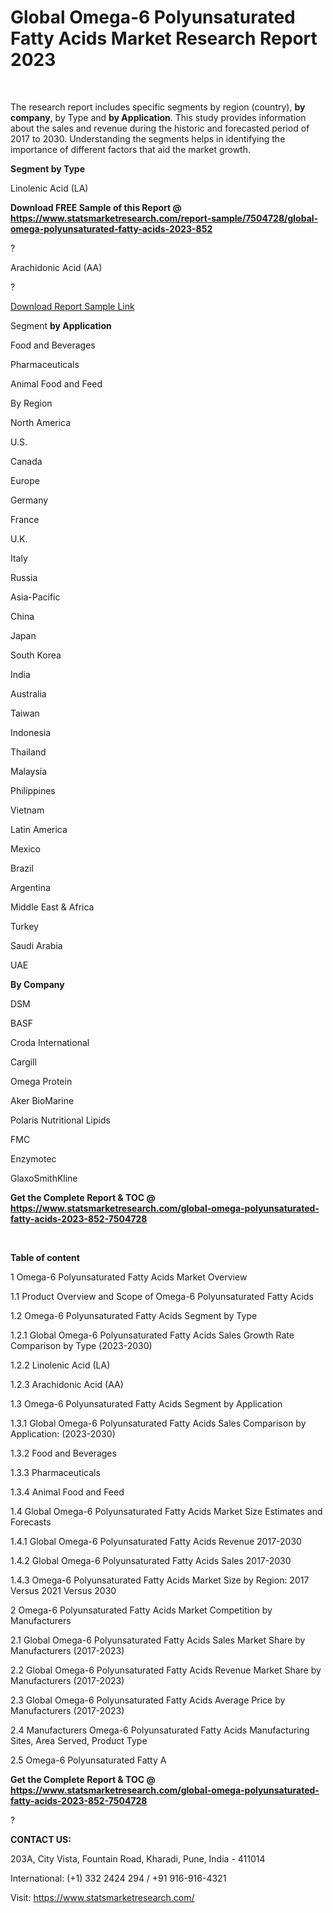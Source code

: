 <h1>Global Omega-6 Polyunsaturated Fatty Acids Market Research Report 2023</h1><br/><p>The research report includes specific segments by region (country), <strong>by company</strong>, by Type and <strong>by Application</strong>. This study provides information about the sales and revenue during the historic and forecasted period of 2017 to 2030. Understanding the segments helps in identifying the importance of different factors that aid the market growth.</p>
 
 
 
 <p><strong>Segment by Type</strong></p>
 
 
 
 <p>Linolenic Acid (LA)</p>
 
 
 
 <div><b>Download FREE Sample of this Report @ <a href="https://www.statsmarketresearch.com/download-free-sample/7504728/global-omega-polyunsaturated-fatty-acids-2023-852">https://www.statsmarketresearch.com/report-sample/7504728/global-omega-polyunsaturated-fatty-acids-2023-852</a></b></div>
 
 
 
 <p>? </p>
 
 
 
 <p>Arachidonic Acid (AA)</p>
 
 
 
 <p>? </p>
 
 
 
 <p><a href="https://www.statsmarketresearch.com/download-free-sample/7504728/global-omega-polyunsaturated-fatty-acids-2023-852">Download Report Sample Link</a></p>
 
 
 
 <p>Segment <strong>by Application</strong></p>
 
 
 
 <p>Food and Beverages</p>
 
 
 
 <p>Pharmaceuticals</p>
 
 
 
 <p>Animal Food and Feed</p>
 
 
 
 <p>By Region</p>
 
 
 
 <p>North America</p>
 
 
 
 <p>U.S.</p>
 
 
 
 <p>Canada</p>
 
 
 
 <p>Europe</p>
 
 
 
 <p>Germany</p>
 
 
 
 <p>France</p>
 
 
 
 <p>U.K.</p>
 
 
 
 <p>Italy</p>
 
 
 
 <p>Russia</p>
 
 
 
 <p>Asia-Pacific</p>
 
 
 
 <p>China</p>
 
 
 
 <p>Japan</p>
 
 
 
 <p>South Korea</p>
 
 
 
 <p>India</p>
 
 
 
 <p>Australia</p>
 
 
 
 <p>Taiwan</p>
 
 
 
 <p>Indonesia</p>
 
 
 
 <p>Thailand</p>
 
 
 
 <p>Malaysia</p>
 
 
 
 <p>Philippines</p>
 
 
 
 <p>Vietnam</p>
 
 
 
 <p>Latin America</p>
 
 
 
 <p>Mexico</p>
 
 
 
 <p>Brazil</p>
 
 
 
 <p>Argentina</p>
 
 
 
 <p>Middle East & Africa</p>
 
 
 
 <p>Turkey</p>
 
 
 
 <p>Saudi Arabia</p>
 
 
 
 <p>UAE</p>
 
 
 
 <p><strong>By Company</strong></p>
 
 
 
 <p>DSM</p>
 
 
 
 <p>BASF</p>
 
 
 
 <p>Croda International</p>
 
 
 
 <p>Cargill</p>
 
 
 
 <p>Omega Protein</p>
 
 
 
 <p>Aker BioMarine</p>
 
 
 
 <p>Polaris Nutritional Lipids</p>
 
 
 
 <p>FMC</p>
 
 
 
 <p>Enzymotec</p>
 
 
 
 <p>GlaxoSmithKline</p>
 
 
 
 <div><b>Get the Complete Report & TOC @ <a href="https://www.statsmarketresearch.com/global-omega-polyunsaturated-fatty-acids-2023-852-7504728">https://www.statsmarketresearch.com/global-omega-polyunsaturated-fatty-acids-2023-852-7504728</a></b></div>
 
 
 
 <p><br />
 
 <b>Table of content</b></p>
 
 
 
 <p>1 Omega-6 Polyunsaturated Fatty Acids Market Overview<br />
 
 1.1 Product Overview and Scope of Omega-6 Polyunsaturated Fatty Acids<br />
 
 1.2 Omega-6 Polyunsaturated Fatty Acids Segment by Type<br />
 
 1.2.1 Global Omega-6 Polyunsaturated Fatty Acids Sales Growth Rate Comparison by Type (2023-2030)<br />
 
 1.2.2 Linolenic Acid (LA)<br />
 
 1.2.3 Arachidonic Acid (AA)<br />
 
 1.3 Omega-6 Polyunsaturated Fatty Acids Segment by Application<br />
 
 1.3.1 Global Omega-6 Polyunsaturated Fatty Acids Sales Comparison by Application: (2023-2030)<br />
 
 1.3.2 Food and Beverages<br />
 
 1.3.3 Pharmaceuticals<br />
 
 1.3.4 Animal Food and Feed<br />
 
 1.4 Global Omega-6 Polyunsaturated Fatty Acids Market Size Estimates and Forecasts<br />
 
 1.4.1 Global Omega-6 Polyunsaturated Fatty Acids Revenue 2017-2030<br />
 
 1.4.2 Global Omega-6 Polyunsaturated Fatty Acids Sales 2017-2030<br />
 
 1.4.3 Omega-6 Polyunsaturated Fatty Acids Market Size by Region: 2017 Versus 2021 Versus 2030<br />
 
 2 Omega-6 Polyunsaturated Fatty Acids Market Competition by Manufacturers<br />
 
 2.1 Global Omega-6 Polyunsaturated Fatty Acids Sales Market Share by Manufacturers (2017-2023)<br />
 
 2.2 Global Omega-6 Polyunsaturated Fatty Acids Revenue Market Share by Manufacturers (2017-2023)<br />
 
 2.3 Global Omega-6 Polyunsaturated Fatty Acids Average Price by Manufacturers (2017-2023)<br />
 
 2.4 Manufacturers Omega-6 Polyunsaturated Fatty Acids Manufacturing Sites, Area Served, Product Type<br />
 
 2.5 Omega-6 Polyunsaturated Fatty A</p>
 
 
 
 <div><b>Get the Complete Report & TOC @ <a href="https://www.statsmarketresearch.com/global-omega-polyunsaturated-fatty-acids-2023-852-7504728">https://www.statsmarketresearch.com/global-omega-polyunsaturated-fatty-acids-2023-852-7504728</a></b></div>
 
 
 
 <p>? </p>
 
 
 
 <p><b>CONTACT US:</b><br />
 
 203A, City Vista, Fountain Road, Kharadi, Pune, India - 411014<br />
 
 International: (+1) 332 2424 294 / +91 916-916-4321<br />
 
 Visit: <a href="https://www.statsmarketresearch.com/">https://www.statsmarketresearch.com/</a></p>